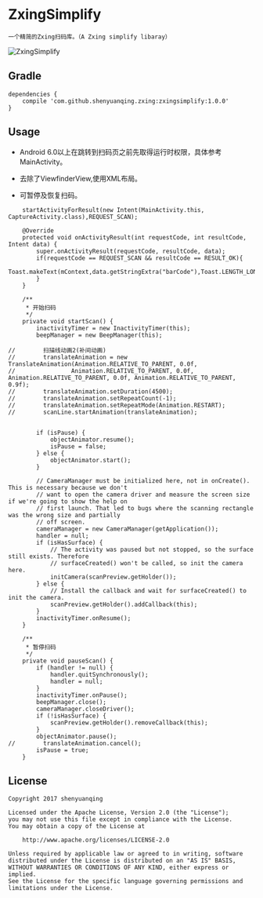 # ZxingSimplify
    一个精简的Zxing扫码库。（A Zxing simplify libaray）

![ZxingSimplify](https://github.com/shenyuanqing/ZxingSimplify/blob/master/images/zxingsimplify.png)

Gradle
------
```
dependencies {
    compile 'com.github.shenyuanqing.zxing:zxingsimplify:1.0.0'
}
```

Usage
-----
* Android 6.0以上在跳转到扫码页之前先取得运行时权限，具体参考MainActivity。

* 去除了ViewfinderView,使用XML布局。

* 可暂停及恢复扫码。

```
    startActivityForResult(new Intent(MainActivity.this, CaptureActivity.class),REQUEST_SCAN);

    @Override
    protected void onActivityResult(int requestCode, int resultCode, Intent data) {
        super.onActivityResult(requestCode, resultCode, data);
        if(requestCode == REQUEST_SCAN && resultCode == RESULT_OK){
            Toast.makeText(mContext,data.getStringExtra("barCode"),Toast.LENGTH_LONG).show();
        }
    }
```

```
    /**
     * 开始扫码
     */
    private void startScan() {
        inactivityTimer = new InactivityTimer(this);
        beepManager = new BeepManager(this);

//        扫描线动画2(补间动画)
//        translateAnimation = new TranslateAnimation(Animation.RELATIVE_TO_PARENT, 0.0f,
//                Animation.RELATIVE_TO_PARENT, 0.0f, Animation.RELATIVE_TO_PARENT, 0.0f, Animation.RELATIVE_TO_PARENT, 0.9f);
//        translateAnimation.setDuration(4500);
//        translateAnimation.setRepeatCount(-1);
//        translateAnimation.setRepeatMode(Animation.RESTART);
//        scanLine.startAnimation(translateAnimation);


        if (isPause) {
            objectAnimator.resume();
            isPause = false;
        } else {
            objectAnimator.start();
        }

        // CameraManager must be initialized here, not in onCreate(). This is necessary because we don't
        // want to open the camera driver and measure the screen size if we're going to show the help on
        // first launch. That led to bugs where the scanning rectangle was the wrong size and partially
        // off screen.
        cameraManager = new CameraManager(getApplication());
        handler = null;
        if (isHasSurface) {
            // The activity was paused but not stopped, so the surface still exists. Therefore
            // surfaceCreated() won't be called, so init the camera here.
            initCamera(scanPreview.getHolder());
        } else {
            // Install the callback and wait for surfaceCreated() to init the camera.
            scanPreview.getHolder().addCallback(this);
        }
        inactivityTimer.onResume();
    }

    /**
     * 暂停扫码
     */
    private void pauseScan() {
        if (handler != null) {
            handler.quitSynchronously();
            handler = null;
        }
        inactivityTimer.onPause();
        beepManager.close();
        cameraManager.closeDriver();
        if (!isHasSurface) {
            scanPreview.getHolder().removeCallback(this);
        }
        objectAnimator.pause();
//        translateAnimation.cancel();
        isPause = true;
    }
```

License
-------

    Copyright 2017 shenyuanqing

    Licensed under the Apache License, Version 2.0 (the "License");
    you may not use this file except in compliance with the License.
    You may obtain a copy of the License at

        http://www.apache.org/licenses/LICENSE-2.0

    Unless required by applicable law or agreed to in writing, software
    distributed under the License is distributed on an "AS IS" BASIS,
    WITHOUT WARRANTIES OR CONDITIONS OF ANY KIND, either express or implied.
    See the License for the specific language governing permissions and
    limitations under the License.
